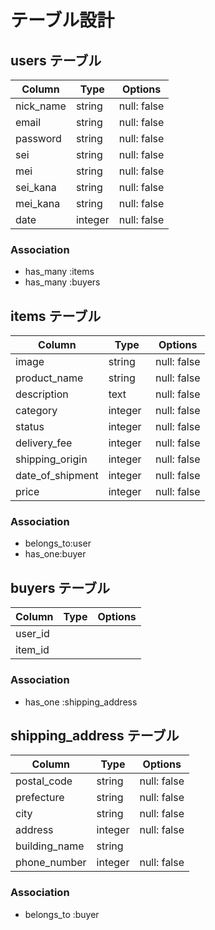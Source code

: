 # テーブル設計

## users テーブル

| Column        | Type    | Options     |
| --------------| ------  | ----------- |
| nick_name     | string  | null: false |
| email         | string  | null: false |
| password      | string  | null: false |
| sei           | string  | null: false |
| mei           | string  | null: false |
| sei_kana      | string  | null: false |
| mei_kana      | string  | null: false |
| date          | integer | null: false |
### Association

- has_many :items
- has_many :buyers

## items テーブル

| Column           | Type    　|Options           |
| -----------------| -------- | ------------------|
| image            | string   | null: false       |
| product_name     | string   | null: false       |
| description      | text     | null: false       |
| category         | integer  | null: false       |
| status           | integer  | null: false       |
| delivery_fee     | integer  | null: false       |
| shipping_origin  | integer  | null: false       |
| date_of_shipment | integer  | null: false       |
| price            | integer  | null: false       |
### Association

- belongs_to:user
- has_one:buyer

## buyers テーブル
| Column          | Type       | Options                    |
| ------          | ---------- | -------------------------- |
| user_id         |            |                            |
| item_id         |            |                            |

### Association

- has_one :shipping_address

## shipping_address テーブル 

| Column          | Type       | Options                    |
| ------          | ---------- | -------------------------- |
| postal_code     | string     | null: false                |
| prefecture      | string     | null: false                |
| city            | string     | null: false                |
| address         | integer    | null: false                |
| building_name   | string     |                            |
| phone_number    | integer    | null: false                | 

### Association

- belongs_to :buyer

